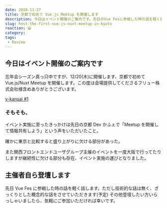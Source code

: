 ```yaml
---
date: 2018-11-27
title: 京都で初めて Vue.js Meetup を開催します
description: 今日はイベント開催のご案内です。先日のVue Fesに参戦した時の話を軽く話します。
slug: host-the-first-vue-js-nuxt-meetup-in-kyoto
reaction: 😀
category: 
tags: 
 - Review
---
```


## 今日はイベント開催のご案内です

忘年会シーズン真っ只中ですが、12/20(木)に開催します、京都で初めて Vue.js/Nuxt Meetup を開催します。この度は会場提供してくださるフリュー株式会社様含めありがとうございます。

<a class="link-preview" href="https://vuekansai.connpass.com/event/110542">v-kansai #1</a>

### そもそも、

イベント実施に至ったきっかけは先日の京都 Dev かふぇで「Meetup を開催して情報共有しよう」という声をいただいたこと。

確かに東京と比較すると盛り上がりに欠ける部分があった。

また関西フロントエンドユーザグループ主催のイベントを一度大阪で行ってたりしますが継続性に欠ける部分も存在、イベント実施の運びとなりました。

## 主催者自ら登壇します

先日 Vue Fes に参戦した時の話を軽く話します。ただし技術的な話は無く、ざっくりとした概念的な話をさせていただきます(予定) その他登壇したい方いらっしゃいましたら、気軽にご参加いただければ幸いです。
